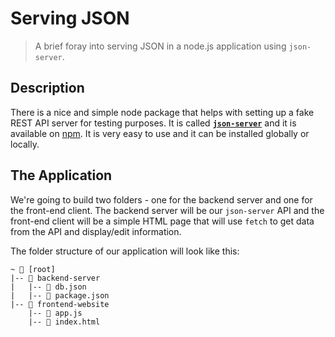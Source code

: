 # Serving JSON

> A brief foray into serving JSON in a node.js application using `json-server`.

## Description

There is a nice and simple node package that helps with setting up a fake REST API server for testing purposes. It is called [**`json-server`**](https://github.com/typicode/json-server) and it is available on [npm](https://www.npmjs.com/package/json-server). It is very easy to use and it can be installed globally or locally.

## The Application

We're going to build two folders - one for the backend server and one for the front-end client. The backend server will be our `json-server` API and the front-end client will be a simple HTML page that will use `fetch` to get data from the API and display/edit information.

The folder structure of our application will look like this:

```text
~ 📂 [root]
|-- 📂 backend-server
|   |-- 📄 db.json
|   |-- 📄 package.json
|-- 📂 frontend-website
    |-- 📄 app.js
    |-- 📄 index.html
```
